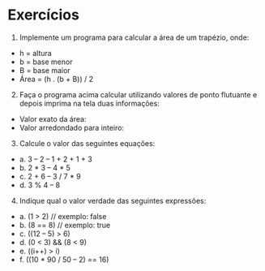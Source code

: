# Exercícios

1. Implemente um programa para calcular a área de um trapézio, onde:
* h = altura
* b = base menor
* B = base maior
* Área = (h . (b + B)) / 2

2. Faça o programa acima calcular utilizando valores de ponto flutuante e depois imprima na tela duas informações:
* Valor exato da área:
* Valor arredondado para inteiro:

3. Calcule o valor das seguintes equações:
* a. 3 – 2 – 1 + 2 + 1 + 3
* b. 2 * 3 – 4 * 5
* c. 2 + 6 – 3 / 7 * 9
* d. 3 % 4 – 8

4. Indique qual o valor verdade das seguintes expressões:
* a. (1 > 2) // exemplo: false
* b. (8 == 8) // exemplo: true
* c. ((12 – 5) > 6)
* d. (0 < 3) && (8 < 9)
* e. ((i++) > i)
* f. ((10 * 90 / 50 – 2) == 16)